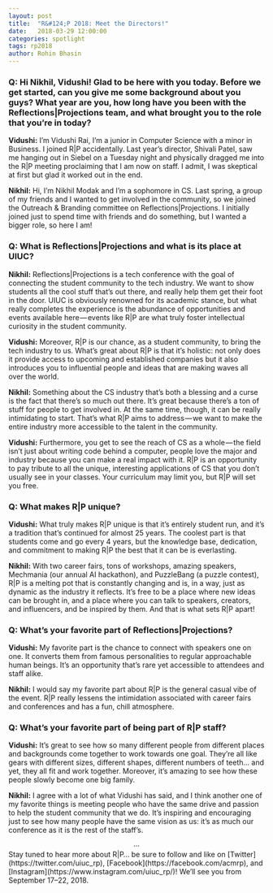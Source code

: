```yaml
---
layout: post
title:  "R&#124;P 2018: Meet the Directors!"
date:   2018-03-29 12:00:00
categories: spotlight
tags: rp2018
author: Rohin Bhasin
---
```


### Q: Hi Nikhil, Vidushi! Glad to be here with you today. Before we get started, can you give me some background about you guys? What year are you, how long have you been with the Reflections&#124;Projections team, and what brought you to the role that you’re in today?

**Vidushi:** I’m Vidushi Rai, I’m a junior in Computer Science with a minor in Business. I joined R&#124;P accidentally. Last year’s director, Shivali Patel, saw me hanging out in Siebel on a Tuesday night and physically dragged me into the R&#124;P meeting proclaiming that I am now on staff. I admit, I was skeptical at first but glad it worked out in the end.

**Nikhil:** Hi, I’m Nikhil Modak and I’m a sophomore in CS. Last spring, a group of my friends and I wanted to get involved in the community, so we joined the Outreach & Branding committee on Reflections&#124;Projections. I initially joined just to spend time with friends and do something, but I wanted a bigger role, so here I am!

### Q: What is Reflections&#124;Projections and what is its place at UIUC?
**Nikhil:** Reflections&#124;Projections is a tech conference with the goal of connecting the student community to the tech industry. We want to show students all the cool stuff that’s out there, and really help them get their foot in the door. UIUC is obviously renowned for its academic stance, but what really completes the experience is the abundance of opportunities and events available here — events like R&#124;P are what truly foster intellectual curiosity in the student community.

**Vidushi:** Moreover, R&#124;P is our chance, as a student community, to bring the tech industry to us. What’s great about R&#124;P is that it’s holistic: not only does it provide access to upcoming and established companies but it also introduces you to influential people and ideas that are making waves all over the world.

**Nikhil:** Something about the CS industry that’s both a blessing and a curse is the fact that there’s so much out there. It’s great because there’s a ton of stuff for people to get involved in. At the same time, though, it can be really intimidating to start. That’s what R&#124;P aims to address — we want to make the entire industry more accessible to the talent in the community.

**Vidushi:** Furthermore, you get to see the reach of CS as a whole — the field isn’t just about writing code behind a computer, people love the major and industry because you can make a real impact with it. R&#124;P is an opportunity to pay tribute to all the unique, interesting applications of CS that you don’t usually see in your classes. Your curriculum may limit you, but R&#124;P will set you free.

### Q: What makes R&#124;P unique?
**Vidushi:** What truly makes R&#124;P unique is that it’s entirely student run, and it’s a tradition that’s continued for almost 25 years. The coolest part is that students come and go every 4 years, but the knowledge base, dedication, and commitment to making R&#124;P the best that it can be is everlasting.

**Nikhil:** With two career fairs, tons of workshops, amazing speakers, Mechmania (our annual AI hackathon), and PuzzleBang (a puzzle contest), R&#124;P is a melting pot that is constantly changing and is, in a way, just as dynamic as the industry it reflects. It’s free to be a place where new ideas can be brought in, and a place where you can talk to speakers, creators, and influencers, and be inspired by them. And that is what sets R&#124;P apart!

### Q: What’s your favorite part of Reflections&#124;Projections?
**Vidushi:** My favorite part is the chance to connect with speakers one on one. It converts them from famous personalities to regular approachable human beings. It’s an opportunity that’s rare yet accessible to attendees and staff alike.

**Nikhil:** I would say my favorite part about R&#124;P is the general casual vibe of the event. R&#124;P really lessens the intimidation associated with career fairs and conferences and has a fun, chill atmosphere.

### Q: What’s your favorite part of being part of R&#124;P staff?

**Vidushi:** It’s great to see how so many different people from different places and backgrounds come together to work towards one goal. They’re all like gears with different sizes, different shapes, different numbers of teeth… and yet, they all fit and work together. Moreover, it’s amazing to see how these people slowly become one big family.

**Nikhil:** I agree with a lot of what Vidushi has said, and I think another one of my favorite things is meeting people who have the same drive and passion to help the student community that we do. It’s inspiring and encouraging just to see how many people have the same vision as us: it’s as much our conference as it is the rest of the staff’s.

<center>&middot;&middot;&middot;</center>
Stay tuned to hear more about R&#124;P… be sure to follow and like on [Twitter](https://twitter.com/uiuc_rp), [Facebook](https://facebook.com/acmrp), and [Instagram](https://www.instagram.com/uiuc_rp/)!   
We’ll see you from September 17–22, 2018.
